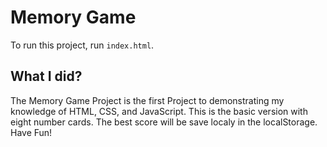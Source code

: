 # Memory Game

To run this project, run `index.html`.

## What I did?
The Memory Game Project is the first Project to demonstrating my knowledge of HTML, CSS, and JavaScript. 
This is the basic version with eight number cards. The best score will be save localy in the localStorage.
Have Fun!
